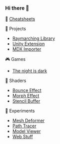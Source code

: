 ### Hi there 👋

:pushpin: [Cheatsheets](https://adcimon.github.io/cheatsheets/)

:hammer: Projects
* [Raymarching Library](https://github.com/adcimon/com.adcimon.raymarching)
* [Unity Extension](https://github.com/adcimon/com.adcimon.unity-extension)
* [MDX Importer](https://github.com/adcimon/com.adcimon.mdx-importer)

:video_game: Games
* [The night is dark](https://adcimon.github.io/the-night-is-dark/)

:art: Shaders
* [Bounce Effect](https://github.com/adcimon/vertex-shader-bounce-effect)
* [Morph Effect](https://github.com/adcimon/vertex-shader-morph-effect)
* [Stencil Buffer](https://github.com/adcimon/stencil-buffer-4-item-box)

:construction: Experiments
* [Mesh Deformer](https://github.com/adcimon/unity-job-system-mesh-deformer)
* [Path Tracer](https://github.com/adcimon/path-tracer)
* [Model Viewer](https://adcimon.github.io/web-model-viewer/)
* [Web Stuff](https://adcimon.github.io/web-experiments/)
